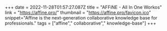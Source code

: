 +++
date = 2022-11-28T01:57:27.087Z
title = "AFFiNE - All In One Workos"
link = "https://affine.pro/"
thumbnail = "https://affine.pro/favicon.ico"
snippet="Affine is the next-generation collaborative knowledge base for professionals."
tags = ["affine"," collaborative"," knowledge-base"]
+++
